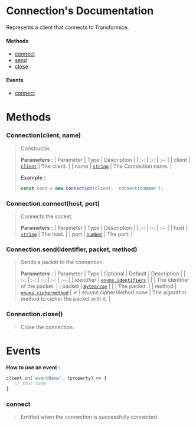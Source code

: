 # Connection's Documentation
Represents a client that connects to Transformice.

#### Methods 
* [connect](#connect)
* [send](#send)
* [close](#close)
#### Events
* [connect](#connect)



# Methods

### <a id=constructor></a>Connection(client, name)

>Constructor.
>
>**Parameters :**
>| Parameter | Type | Description |
>| :-: | :-: | :-- |
>| client |  [`Client`](client.md) | The client. |
>| name |  [`string`](https://developer.mozilla.org/en-US/docs/Web/JavaScript/Reference/Global_Objects/string) | The Connection name. |
>
>
> **Example :**
 >```js
>const conn = new Connection(client, 'connectionName');
>```
### <a id=connect></a>Connection.connect(host, port)

>Connects the socket.
>
>**Parameters :**
>| Parameter | Type | Description |
>| :-: | :-: | :-- |
>| host |  [`string`](https://developer.mozilla.org/en-US/docs/Web/JavaScript/Reference/Global_Objects/string) | The host. |
>| port |  [`number`](https://developer.mozilla.org/en-US/docs/Web/JavaScript/Reference/Global_Objects/number) | The port. |
>
### <a id=send></a>Connection.send(identifier, packet, method)

>Sends a packet to the connection.
>
>**Parameters :**
>| Parameter | Type | Optional | Default | Description |
>| :-: | :-: | :-: | :-: | :-- |
>| identifier |  [`enums.identifiers`](enums.md#identifiers) |  |  | The identifier of the packet. |
>| packet |  [`Bytearray`](bytearray.md) |  |  | The packet. |
>| method |  [`enums.ciphermethod`](enums.md#ciphermethod) | ✔ | enums.cipherMethod.none | The algorithm method to cipher the packet with it. |
>
### <a id=close></a>Connection.close()

>Close the connection.
>


# Events


 **How to use an event :**
 ```js
client.on('eventName', (property) => {
	// Your code
}
```

### <a id=connect></a>connect

>Emitted when the connection is successfully connected. 
>
